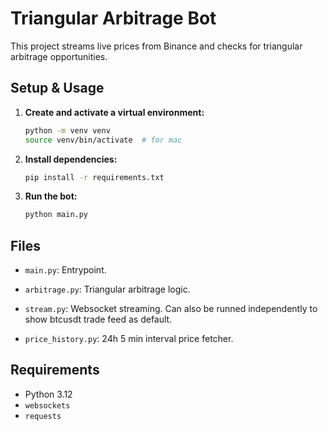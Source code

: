 # Triangular Arbitrage Bot

This project streams live prices from Binance and checks for triangular arbitrage opportunities.

## Setup & Usage

1. **Create and activate a virtual environment:**
   ```bash
   python -m venv venv
   source venv/bin/activate  # for mac
   ```

2. **Install dependencies:**
   ```bash
   pip install -r requirements.txt
   ```

3. **Run the bot:**
   ```bash
   python main.py
   ```

## Files

- `main.py`: Entrypoint.
- `arbitrage.py`: Triangular arbitrage logic.
- `stream.py`: Websocket streaming. Can also be runned independently to show btcusdt trade feed as default.

- `price_history.py`: 24h 5 min interval price fetcher.

## Requirements

- Python 3.12
- `websockets`
- `requests`
